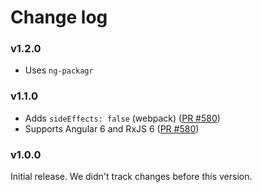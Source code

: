 # Change log

### v1.2.0

* Uses `ng-packagr`

### v1.1.0

* Adds `sideEffects: false` (webpack) ([PR #580](https://github.com/apollographql/apollo-angular/pull/580))
* Supports Angular 6 and RxJS 6 ([PR #580](https://github.com/apollographql/apollo-angular/pull/580))

### v1.0.0

Initial release. We didn't track changes before this version.
